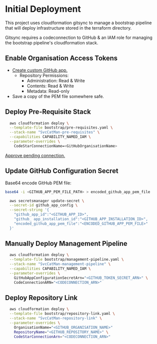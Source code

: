# Initial Deployment

This project uses cloudformation gitsync to manage a bootstrap pipeline that
will deploy infrastructure stored in the terraform directory.

Gitsync requires a codeconnection to GitHub & an IAM role for managing the
bootstrap pipeline's cloudformation stack.

## Enable Organisation Access Tokens

* [Create custom GitHub app.](https://docs.github.com/en/apps/creating-github-apps)
  * Repository Permissions:
    * Administration: Read & Write
    * Contents:       Read & Write
    * Metadata:       Read-only
* Save a copy of the PEM file somewhere safe.

## Deploy Pre-Requisite Stack

```bash
  aws cloudformation deploy \
  --template-file bootstrap/pre-requisites.yaml \
  --stack-name "SvcCatMan-pre-requisites" \
  --capabilities CAPABILITY_NAMED_IAM \
  --parameter-overrides \
    CodeStarConnectionName=<GitHubOrganisationName>
```

[Approve pending connection.](https://docs.aws.amazon.com/dtconsole/latest/userguide/connections-update.html)

## Update GitHub Configuration Secret

Base64 encode GitHub PEM file:
```bash
base64 -i <GITHUB_APP_PEM_FILE_PATH> > encoded_github_app_pem_file
```

```bash
  aws secretsmanager update-secret \
  --secret-id github_app_config \
  --secret-string '{
    "github_app_id":"<GITHUB_APP_ID>",
    "github_ app_installation_id":"<GITHUB_APP_INSTALLATION_ID>",
    "encoded_github_app_pem_file":"<ENCODED_GITHUB_APP_PEM_FILE>"
  }'
```

## Manually Deploy Management Pipeline

```bash
  aws cloudformation deploy \
  --template-file bootstrap/management-pipeline.yaml \
  --stack-name "SvcCatMan-management-pipeline" \
  --capabilities CAPABILITY_NAMED_IAM \
  --parameter-overrides \
    GitHubAppConfigurationSecretArn="<GITHUB_TOKEN_SECRET_ARN>" \
    CodeConnectionARN="<CODECONNECTION_ARN>"
```

## Deploy Repository Link

```bash
  aws cloudformation deploy \
  --template-file bootstrap/repository-link.yaml \
  --stack-name "SvcCatMan-repository-link" \
  --parameter-overrides \
    OrganisationName="<GITHUB_ORGANISATION_NAME>"
    RepositoryName="<GITHUB_REPOSITORY_NAME>" \
    CodeStarConnectionArn="<CODECONNECTION_ARN>"
```
